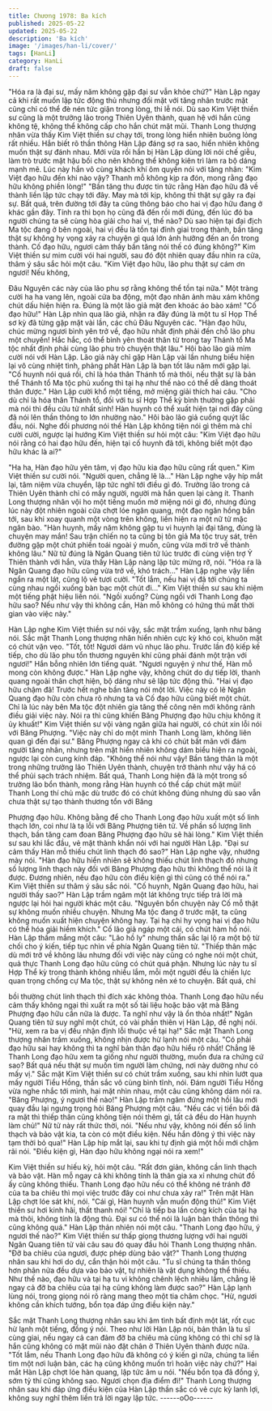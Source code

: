 ```yaml
---
title: Chương 1978: Ba kích
published: 2025-05-22
updated: 2025-05-22
description: 'Ba kích'
image: '/images/han-li/cover/'
tags: [HanLi]
category: HanLi
draft: false
---
```


"Hóa ra là đại sư, mấy năm không gặp đại sư vẫn khỏe chứ?"
Hàn Lập ngay cả khi rất muốn lập tức động thủ nhưng đối mặt với
tăng nhân trước mặt cũng chỉ có thể đè nén tức giận trong lòng,
thi lễ nói.
Dù sao Kim Việt thiền sư cũng là một trưởng lão trong Thiên Uyên
thành, quan hệ với hắn cũng không tệ, không thể không cấp cho
hắn chút mặt mũi. Thanh Long thượng nhân vừa thấy Kim Việt
thiền sư chạy tới, trong lòng hiển nhiên buông lỏng rất nhiều. Hắn
biết rõ thần thông Hàn Lập đáng sợ ra sao, hiển nhiên không
muốn thật sự đánh nhau. Mới vừa rồi hắn bị Hàn Lập dùng lời nói
chế giễu, làm trò trước mặt hậu bối cho nên không thể không kiên
trì làm ra bộ dáng mạnh mẽ. Lúc này hắn vô cùng khách khí ôm
quyền nói với tăng nhân:
"Kim Việt đạo hữu đến khi nào vậy? Thanh mỗ không kịp ra đón,
mong rằng đạo hữu không phiền lòng!"
"Bần tăng thu được tin tức rằng Hàn đạo hữu đã về thành liền lập
tức chạy tới đây. May mà tới kịp, không thì thật sự gây ra đại sự.
Bất quá, trên đường tới đây ta cũng thông báo cho hai vị đạo hữu
đang ở khác gần đây. Tính ra thì bọn họ cũng đã đến rồi mới
đúng, đến lúc đó ba người chúng ta sẽ cùng hòa giải cho hai vị,
thế nào? Dù sao hiện tại đại địch Ma tộc đang ở bên ngoài, hai vị
đều là tồn tại đỉnh giai trong thành, bần tăng thật sự không hy
vọng xảy ra chuyện gì quá lớn ảnh hưởng đến an ổn trong thành.
Cố đạo hữu, ngươi cảm thấy bần tăng nói thế có đúng không?"
Kim Việt thiền sư mim cười vói hai người, sau đó đột nhiên quay
đầu nhìn ra cửa, thâm ý sâu sắc hỏi một câu.
"Kim Việt đạo hữu, lão phu thật sự cám ơn ngươi! Nếu không,

Đâu Nguyên các này của lão phu sợ rằng không thể tồn tại nữa."
Một tràng cười ha ha vang lên, ngoài cửa ba động, một đạo nhân
ảnh màu xám không chút dấu hiện hiện ra.
Đúng là một lão giả mặt đen khoác áo bào xám!
"Cố đạo hữu!"
Hàn Lập nhìn qua lão giả, nhận ra đây đúng là một tu sĩ Họp Thể
sơ kỳ đã từng gặp mặt vài lần, các chủ Đâu Nguyên các.
"Hàn đạo hữu, chúc mừng ngươi bình yên trở về, đạo hữu nhất
định phải đến chỗ lão phu một chuyến! Hắc hắc, có thể bình yên
thoát thân từ trong tay Thánh tổ Ma tộc nhất định phải cùng lão
phu trò chuyện thật lâu."
Hôi bào lão giả mỉm cười nói với Hàn Lập.
Lão giả này chỉ gặp Hàn Lập vài lần nhưng biểu hiện lại vô cùng
nhiệt tình, phảng phất Hàn Lập là bạn tốt lâu năm mới gặp lại.
"Cố huynh nói quá rồi, chỉ là hóa thân Thánh tổ mà thôi, nếu thật
sự là bản thể Thánh tổ Ma tộc phủ xuống thì tại hạ như thế nào có
thể dễ dàng thoát thân được."
Hàn Lập cười khổ một tiếng, mở miệng giải thích hai câu.
"Cho dù chỉ là hóa thân Thánh tổ, đối với tu sĩ Hợp Thể kỳ bình
thường gặp phải mà nói thì đều cửu tử nhất sinh! Hàn huynh có
thể xuất hiện tại nơi đây cũng đã nói lên thần thông to lớn nhường
nào."
Hôi bào lão giả cuống quýt lắc đầu, nói.
Nghe đối phương nói thế Hàn Lập không tiện nói gì thêm mà chỉ
cười cười, ngược lại hướng Kim Việt thiền sư hỏi một câu:
"Kim Việt đạo hữu nói rằng có hai đạo hữu đến, hiện tại cố huynh
đã tới, không biết một đạo hữu khác là ai?"

"Ha ha, Hàn đạo hữu yên tâm, vị đạo hữu kia đạo hữu cũng rất
quen."
Kim Việt thiền sư cười nói.
"Người quen, chẳng lẽ là..."
Hàn Lập nghe vậy híp mắt lại, tâm niệm vừa chuyển, lập tức nghĩ
tới điều gì đó.
Trưởng lão trong cả Thiên Uyên thành chỉ có mấy người, người
mà hắn quen lại càng ít.
Thanh Long thượng nhân vội ho một tiếng muốn mờ miệng nói gì
đó, nhưng đúng lúc này đột nhiên ngoài cửa chợt lóe ngân quang,
một đạo ngân hồng bắn tới, sau khi xoay quanh một vòng trên
không, liền hiện ra một nữ tử mặc ngân bào.
"Hàn huynh, mấy năm không gặp tu vi huynh lại đại tăng, đúng là
chuyện may mắn! Sau trận chỉến nọ ta cũng bị tôn giả Ma tộc truy
sát, trên đường gặp một chút phiền toái ngoài ý muốn, cũng vừa
mới trở về thành không lâu."
Nữ tử đúng là Ngân Quang tiên tử lúc trước đi cùng viện trợ Ỷ
Thiên thành với hắn, vừa thấy Hàn Lập nàng lập tức mừng rỡ,
nói.
"Hóa ra là Ngân Quang đạo hữu cũng vừa trở về, khó trách..."
Hàn Lập nghe vậy liền ngẩn ra một lát, cũng lộ vẻ tươi cười.
"Tốt lắm, nếu hai vị đã tới chúng ta cùng nhau ngồi xuống bàn bạc
một chút đi..."
Kim Việt thiền sư sau khi niệm một tiếng phật hiệu liền nói.
"Ngồi xuống? Cùng ngồi với Thanh Long đạo hữu sao? Nếu như
vậy thì không cần, Hàn mỗ không có hứng thú mất thời gian vào
việc này."

Hàn Lập nghe Kim Việt thiền sư nói vậy, sắc mặt trầm xuống, lạnh
như băng nói.
Sắc mặt Thanh Long thượng nhân hiển nhiên cực kỳ khó coi,
khuôn mặt có chút vặn vẹo.
"Tốt, tốt! Ngươi dám vũ nhục lão phu. Trước lần độ kiếp kế tiếp,
cho dù lão phu tổn thương nguyên khí cũng phải đánh một trận
với ngươi!"
Hắn bỗng nhiên lớn tiếng quát.
"Ngươi nguyện ý như thế, Hàn mỗ mong còn không được."
Hàn Lập nghe vậy, không chút do dự tiếp lời, thanh quang ngoài
thân chợt hiện, bộ dáng như sẽ lập tức động thủ.
"Hai vị đạo hữu chậm đã! Trước hết nghe bần tăng nói một lời.
Việc này có lẽ Ngân Quang đạo hữu còn chưa rõ nhưng ta và Cố
đạo hữu cũng biết một chút. Chỉ là lúc này bên Ma tộc đột nhiên
gia tăng thế công nên mới không rảnh điều giải việc này. Nói ra thì
cũng khiến Băng Phượng đạo hữu chịu không ít ủy khuất!"
Kim Việt thiền sư vội vàng ngăn giữa hai người, có chút xin lỗi nói
với Băng Phượng.
"Việc này chỉ do một mình Thanh Long làm, không liên quan gì
đến đại sư."
Băng Phượng ngay cả khi có chút bất mãn với đám người tăng
nhân, nhưng trên mặt hiển nhiên không dám biểu hiện ra ngoài,
ngược lại còn cung kính đáp.
"Không thể nói như vậy! Bần tăng thân là một trong những trưởng
lão Thiên Uyên thành, chuyện trở thành như vậy há có thể phủi
sạch trách nhiệm. Bất quá, Thanh Long hiện đã là một trong số
trưởng lão bổn thành, mong rằng Hàn huynh có thể cấp chút mặt
mũi! Thanh Long thí chủ mặc dù trước đó có chút không đúng
nhưng dù sao vẫn chưa thật sự tạo thành thương tổn với Băng

Phượng đạo hữu. Không bằng để cho Thanh Long đạo hữu xuất
một số linh thạch lớn, coi như là tạ lỗi với Băng Phượng tiên tử.
Về phần số lượng linh thạch, bần tăng cam đoan Băng Phượng
đạo hữu sẽ hài lòng."
Kim Việt thiền sư sau khi lắc đầu, vẻ mặt thành khẩn nói với hai
người Hàn Lập.
"Đại sư cảm thấy Hàn mỗ thiếu chút linh thạch đó sao?"
Hàn Lập nghe vậy, nhướng mày nói.
"Hàn đạo hữu hiển nhiên sẽ không thiếu chút linh thạch đó nhưng
số lượng linh thạch này đối với Băng Phượng đạo hữu thì không
thể nói là ít được. Đương nhiên, nếu đạo hữu còn điều kiện gì thì
cũng có thể nói ra."
Kim Việt thiền sư thâm ý sâu sắc nói.
"Cố huynh, Ngân Quang đạo hữu, hai người thấy sao?"
Hàn Lập trầm ngâm một lát không trực tiếp trả lời mà ngược lại
hỏi hai người khác một câu.
"Nguyên bổn chuyện này Cố mỗ thật sự không muốn nhiều
chuyện. Nhưng Ma tộc đang ở trước mặt, ta cũng không muốn
xuất hiện chuyện không hay. Tại hạ chỉ hy vọng hai vị đạo hữu có
thể hóa giải hiềm khích."
Cố lão giả ngáp một cái, có chút hàm hồ nói.
Hàn Lập thầm mắng một câu: "Lão hồ ly" nhưng thần sắc lại lộ ra
một bộ từ chối cho ý kiến, tiếp tục nhìn về phía Ngân Quang tiên
tử.
"Thiếp thân mặc dù mới trở về không lâu nhưng đối với việc này
cũng có nghe nói một chút, quả thực Thanh Long đạo hữu cũng
có chút quá phận. Nhưng lúc này tu sĩ Hợp Thể kỳ trong thành
không nhiều lắm, mỗi một người đều là chiến lực quan trọng
chống cự Ma tộc, thật sự không nên xé to chuyện. Bất quá, chỉ

bồi thường chút linh thạch thì đích xác không thỏa. Thanh Long
đạo hữu nếu cảm thấy không ngại thì xuất ra một số tài liệu hoặc
bảo vật mà Băng Phượng đạo hữu cần nữa là được. Ta nghĩ như
vậy là ổn thỏa nhất!"
Ngân Quang tiên tử suy nghĩ một chút, có vài phần thiên vị Hàn
Lập, đề nghị nói.
"Hừ, xem ra ba vị đều nhận định lỗi thuộc về tại hạ!"
Sắc mặt Thanh Long thượng nhân trầm xuống, không nhịn được
hừ lạnh nói một câu.
"Có phải đạo hữu sai hay không thì ta nghĩ bản thân đạo hữu hiểu
rõ nhất! Chẳng lẽ Thanh Long đạo hữu xem ta giống như người
thường, muốn đưa ra chứng cứ sao? Bất quá nếu thật sự muốn
tìm người làm chứng, nơi này dường như có mấy vị."
Sắc mặt Kim Việt thiền sư có chút trầm xuống, sau khi nhìn lướt
qua mấy người Tiểu Hồng, thần sắc vô cùng bình tĩnh, nói.
Đám người Tiểu Hồng vừa nghe nhắc tới mình, hai mặt nhìn
nhau, một câu cũng không dám nói ra.
"Băng Phượng, ý ngươi thế nào!"
Hàn Lập trầm ngâm đứng một hồi lâu mới quay đầu lại ngưng
trọng hỏi Băng Phượng một câu.
"Nếu các vị tiền bối đã ra mặt thì thiếp thân cũng không tiện nói
thêm gì, tất cả đều do Hàn huynh làm chủ!"
Nữ tử này rất thức thời, nói.
"Nếu như vậy, không nói đến số linh thạch và bảo vật kia, ta còn
có một điều kiện. Nếu hắn đông ý thì việc này tạm thời bỏ qua!"
Hàn Lập híp mắt lại, sau khi tự định giá một hồi mới chậm rãi nói.
"Điều kiện gì, Hàn đạo hữu không ngại nói ra xem!"

Kim Việt thiền sư hiếu kỳ, hỏi một câu.
"Rất đơn giản, không cần linh thạch và bảo vật. Hàn mỗ ngay cả
khi không tính là thân gia xa xỉ nhưng chút đồ ấy cũng không
thiếu. Thanh Long đạo hữu nếu có thể không né tránh đỡ của ta
ba chiêu thì mọi việc trước đây coi như chưa xảy ra!"
Trên mặt Hàn Lập chợt lóe sát khí, nói.
"Cái gì, Hàn huynh vẫn muốn động thủ!"
Kim Việt thiền sư hơi kinh hãi, thất thanh nói!
"Chỉ là tiếp ba lần công kích của tại hạ mà thôi, không tính là động
thủ. Đại sư có thể nói là luận bàn thần thông thì cũng không quá."
Hàn Lập thản nhiên nói một câu.
"Thanh Long đạo hữu, ý ngươi thế nào?"
Kim Việt thiền sư thấp giọng thương lượng với hai người Ngân
Quang tiên tử vài câu sau đó quay đầu hỏi Thanh Long thượng
nhân.
"Đỡ ba chỉêu của ngươi, được phép dùng bảo vật?"
Thanh Long thượng nhân sau khi hơi do dự, cẩn thận hỏi một
câu.
"Tu sĩ chúng ta thần thông hơn phân nửa đều dựa vào bảo vật, tự
nhiên là vật dụng không thể thiếu. Như thế nào, đạo hữu và tại hạ
tu vi không chênh lệch nhiêu lắm, chẳng lẽ ngay cả đỡ ba chỉêu
của tại hạ cũng không làm được sao?"
Hàn Lập lạnh lùng nói, trong giọng nói rõ ràng mang theo một tia
châm chọc.
"Hừ, ngươi không cần khích tướng, bổn tọa đáp ứng điều kiện
này."

Sắc mặt Thanh Long thượng nhân sau khi âm tình bất định một
lát, rốt cục hừ lạnh một tiếng, đồng ý nói.
Theo như lời Hàn Lập nói, bản thân là tu sĩ cùng giai, nếu ngay cả
can đảm đỡ ba chiêu mà cũng không có thì chỉ sợ là hắn cũng
không có mặt mũi nào đặt chân ở Thiên Uyên thành được nữa.
"Tốt lắm, nếu Thanh Long đạo hữu đã không có ý kiến gì nữa,
chúng ta liền tìm một nơi luận bàn, các hạ cũng không muốn trì
hoãn việc này chứ?"
Hai mắt Hàn Lập chợt lóe hàn quang, lập tức âm u nói.
"Nếu bổn tọa đã đồng ý, sớm tỷ thí cũng không sao. Ngươi chọn
địa điểm đi!"
Thanh Long thượng nhân sau khi đáp ứng điều kiện của Hàn Lập
thần sắc có vẻ cực kỳ lanh lợi, không suy nghĩ thêm liền trả lời
ngay lập tức.
------oOo------
